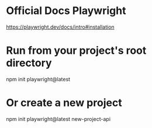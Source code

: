 # Official Docs Playwright
https://playwright.dev/docs/intro#installation
# Run from your project's root directory
npm init playwright@latest
# Or create a new project
npm init playwright@latest new-project-api